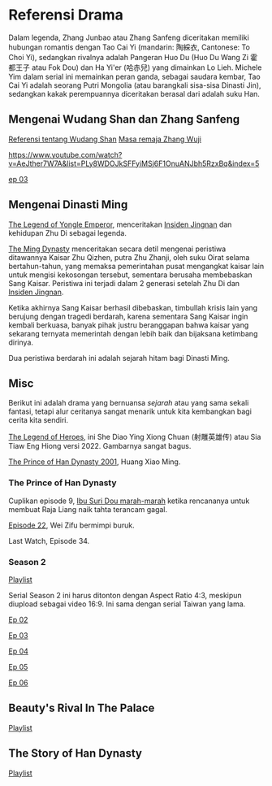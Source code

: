 
# Referensi Drama


Dalam legenda, Zhang Junbao atau Zhang Sanfeng diceritakan memiliki hubungan romantis dengan Tao Cai Yi 
(mandarin: 陶綵衣, Cantonese: To Choi Yi), sedangkan rivalnya adalah Pangeran Huo Du (Huo Du Wang Zi 霍都王子 atau Fok Dou) 
dan Ha Yi'er (哈赤兒) yang dimainkan Lo Lieh. Michele Yim dalam serial ini memainkan peran ganda, sebagai saudara
kembar, Tao Cai Yi adalah seorang Putri Mongolia (atau barangkali sisa-sisa Dinasti Jin), sedangkan kakak 
perempuannya diceritakan berasal dari adalah suku Han.

## Mengenai Wudang Shan dan Zhang Sanfeng

[Referensi tentang Wudang Shan](https://www.youtube.com/playlist?list=PLRBClVey5BqzoRGByTdPyduiI7PpDzJVz)
[Masa remaja Zhang Wuji](https://www.youtube.com/watch?v=Pcmju7FiqCU)

https://www.youtube.com/watch?v=AeJther7W7A&list=PLy8WDOJkSFFyiMSj6F1OnuANJbh5RzxBq&index=5

[ep 03](https://www.youtube.com/watch?v=Q5WsMxWHprA&list=PLRBClVey5BqzoRGByTdPyduiI7PpDzJVz&index=3&pp=iAQB)

## Mengenai Dinasti Ming

[The Legend of Yongle Emperor](https://www.youtube.com/playlist?list=PLKfjTWVlrjuZQeQZflaf-3-82s-wJkF2w), menceritakan
[Insiden Jingnan](../insiden-jingnan/bab1) dan kehidupan Zhu Di sebagai legenda.

[The Ming Dynasty](https://www.youtube.com/playlist?list=PLAY0EoF0TnKijDVjG1Z4-6uepgTPrSCfo) menceritakan secara detil
mengenai peristiwa ditawannya Kaisar Zhu Qizhen, putra Zhu Zhanji, oleh suku Oirat selama bertahun-tahun, yang memaksa 
pemerintahan pusat mengangkat kaisar lain untuk mengisi kekosongan tersebut, sementara berusaha membebaskan Sang Kaisar.
Peristiwa ini terjadi dalam 2 generasi setelah Zhu Di dan [Insiden Jingnan](../insiden-jingnan/README).

Ketika akhirnya Sang Kaisar berhasil dibebaskan, timbullah krisis lain yang berujung dengan tragedi berdarah, karena
sementara Sang Kaisar ingin kembali berkuasa, banyak pihak justru beranggapan bahwa kaisar yang sekarang ternyata
memerintah dengan lebih baik dan bijaksana ketimbang dirinya.

Dua peristiwa berdarah ini adalah sejarah hitam bagi Dinasti Ming.


## Misc

Berikut ini adalah drama yang bernuansa _sejarah_ atau yang sama sekali fantasi, tetapi alur ceritanya sangat menarik 
untuk kita kembangkan bagi cerita kita sendiri.

[The Legend of Heroes](https://www.youtube.com/playlist?list=PLDuzvnRIfxZpRbS4kjLZ413HRXouqsBL_), 
ini She Diao Ying Xiong Chuan (射雕英雄传) atau Sia Tiaw Eng Hiong versi 2022. Gambarnya sangat bagus.

[The Prince of Han Dynasty 2001](https://www.youtube.com/playlist?list=PLvpAVnYN4lb0njUylfPEqXeEsy6cGyN_u), 
Huang Xiao Ming.


### The Prince of Han Dynasty

Cuplikan episode 9, [Ibu Suri Dou marah-marah](https://youtube.com/clip/UgkxAo8FCljTMq9xuD_QaUdXvxcubp3XUEnn?si=PWTxZAXaApeQCbge) 
ketika rencananya untuk membuat Raja Liang naik tahta terancam gagal.

[Episode 22](https://youtube.com/clip/Ugkxtg4ha_QCkvFeVca-XtTeL2pr4su02S1A?si=XgO045Zsp0OTR1pK), 
Wei Zifu bermimpi buruk.

Last Watch, Episode 34.


### Season 2

[Playlist](https://www.youtube.com/playlist?list=PLvpAVnYN4lb3MdHVUBxKIkbM1Ej9f2l5y)

Serial Season 2 ini harus ditonton dengan Aspect Ratio 4:3, meskipun diupload 
sebagai video 16:9. Ini sama dengan serial Taiwan yang lama.

[Ep 02](https://www.youtube.com/watch?v=GJKN9VfXW0o&list=PLvpAVnYN4lb3MdHVUBxKIkbM1Ej9f2l5y&index=2&pp=iAQB)

[Ep 03](https://www.youtube.com/watch?v=pLjpSm1N8tU&list=PLvpAVnYN4lb3MdHVUBxKIkbM1Ej9f2l5y&index=3&pp=iAQB)

[Ep 04](https://www.youtube.com/watch?v=XnH_GKgGffA&list=PLvpAVnYN4lb3MdHVUBxKIkbM1Ej9f2l5y&index=4&pp=iAQB)

[Ep 05](https://www.youtube.com/watch?v=uPcRtwBdzYE&list=PLvpAVnYN4lb3MdHVUBxKIkbM1Ej9f2l5y&index=5&pp=iAQB)

[Ep 06](https://www.youtube.com/watch?v=Vyv8Yzj772U&list=PLvpAVnYN4lb3MdHVUBxKIkbM1Ej9f2l5y&index=6&pp=iAQB)


## Beauty's Rival In The Palace

[Playlist](https://www.youtube.com/playlist?list=PLHal25i7_w9mbBD7yGjohLL8wYU26CPUL)


## The Story of Han Dynasty

[Playlist](https://www.youtube.com/playlist?list=PLddR2HNpN9bHcqDRCSDO3jBHNXeL0XxFO)





